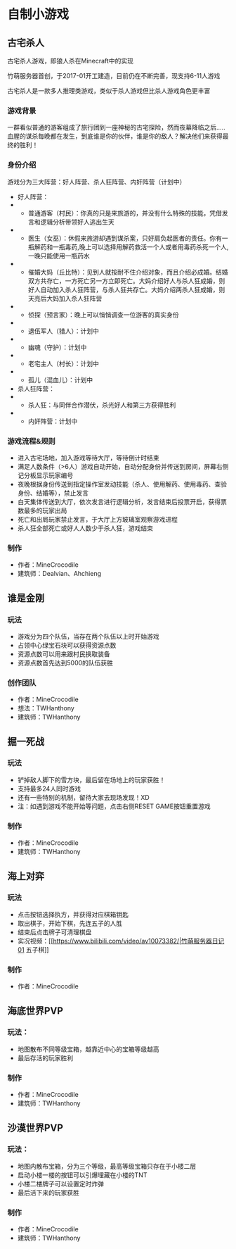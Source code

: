 # 自制小游戏

## 古宅杀人

古宅杀人游戏，即狼人杀在Minecraft中的实现

竹萌服务器首创，于2017-01开工建造，目前仍在不断完善，现支持6-11人游戏

古宅杀人是一款多人推理类游戏，类似于杀人游戏但比杀人游戏角色更丰富

### 游戏背景

一群看似普通的游客组成了旅行团到一座神秘的古宅探险，然而夜幕降临之后.....血腥的谋杀每晚都在发生，到底谁是你的伙伴，谁是你的敌人？解决他们来获得最终的胜利！

### 身份介绍

游戏分为三大阵营：好人阵营、杀人狂阵营、内奸阵营（计划中）
* 好人阵营：
* * 普通游客（村民）：你真的只是来旅游的，并没有什么特殊的技能，凭借发言和逻辑分析带领好人逃出生天
* * 医生（女巫）：休假来旅游却遇到谋杀案，只好肩负起医者的责任。你有一瓶解药和一瓶毒药,晚上可以选择用解药救活一个人或者用毒药杀死一个人,一晚只能使用一瓶药水
* * 催婚大妈（丘比特）：见到人就按耐不住介绍对象，而且介绍必成婚。结婚双方共存亡，一方死亡另一方立即死亡。大妈介绍好人与杀人狂成婚，则好人自动加入杀人狂阵营，与杀人狂共存亡。大妈介绍两杀人狂成婚，则天亮后大妈加入杀人狂阵营
* * 侦探（预言家）：晚上可以悄悄调查一位游客的真实身份
* * 退伍军人（猎人）：计划中
* * 幽魂（守护）：计划中
* * 老宅主人（村长）：计划中
* * 孤儿（混血儿）：计划中
* 杀人狂阵营：
* * 杀人狂：与同伴合作潜伏，杀光好人和第三方获得胜利
* * 内奸阵营：计划中

### 游戏流程&规则

* 进入古宅场地，加入游戏等待大厅，等待倒计时结束
* 满足人数条件（>6人）游戏自动开始，自动分配身份并传送到房间，屏幕右侧记分板显示玩家编号
* 夜晚根据身份传送到指定操作室发动技能（杀人、使用解药、使用毒药、查验身份、结婚等），禁止发言
* 白天集体传送到大厅，依次发言进行逻辑分析，发言结束后投票开启，获得票数最多的玩家出局
* 死亡和出局玩家禁止发言，于大厅上方玻璃室观察游戏进程
* 杀人狂全部死亡或好人人数少于杀人狂，游戏结束

### 制作

* 作者：MineCrocodile
* 建筑师：Dealvian、Ahchieng

## 谁是金刚

### 玩法

* 游戏分为四个队伍，当存在两个队伍以上时开始游戏
* 占领中心绿宝石块可以获得资源点数
* 资源点数可以用来跟村民换取装备
* 资源点数首先达到5000的队伍获胜

### 创作团队

* 作者：MineCrocodile
* 想法：TWHanthony
* 建筑师：TWHanthony

## 掘一死战

### 玩法

* 铲掉敌人脚下的雪方块，最后留在场地上的玩家获胜！
* 支持最多24人同时游戏
* 还有一些特别的机制，留待大家去现场发现！XD
* 注：如遇到游戏不能开始等问题，点击右侧RESET GAME按钮重置游戏

### 制作

* 作者：MineCrocodile
* 建筑师：TWHanthony

## 海上对弈

### 玩法

* 点击按钮选择执方，并获得对应棋箱钥匙
* 取出棋子，开始下棋，先连五子的人胜
* 结束后点击牌子可清理棋盘
* 实况视频：[[https://www.bilibili.com/video/av10073382/|竹萌服务器日记01 五子棋]]

### 制作

* 作者：MineCrocodile

## 海底世界PVP

### 玩法：

* 地图散布不同等级宝箱，越靠近中心的宝箱等级越高
* 最后存活的玩家胜利

### 制作

* 作者：MineCrocodile
* 建筑师：TWHanthony

## 沙漠世界PVP

### 玩法：

* 地图内散布宝箱，分为三个等级，最高等级宝箱只存在于小楼二层
* 启动小楼一楼的按钮可以引爆埋藏在小楼的TNT
* 小楼二楼牌子可以设置定时炸弹
* 最后活下来的玩家获胜

### 制作

* 作者：MineCrocodile
* 建筑师：TWHanthony


